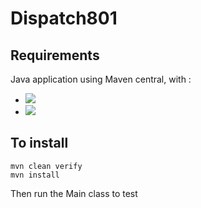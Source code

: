 # Dispatch801

## Requirements
Java application using Maven central, with :
- <img src="https://img.shields.io/badge/jSpace-0.0-success.svg">
- <img src="https://img.shields.io/badge/jUnit-4.3.2-success.svg">

## To install

```
mvn clean verify
mvn install
```

Then run the Main class to test